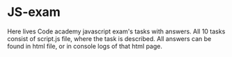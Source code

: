 # JS-exam

Here lives Code academy javascript exam's tasks with answers.
All 10 tasks consist of script.js file, where the task is described.
All answers can be found in html file, or in console logs of that html page.
